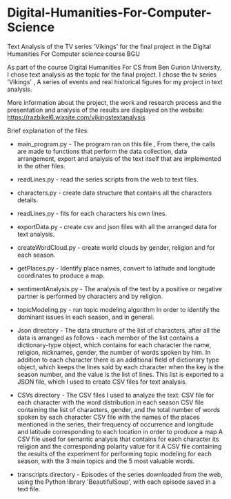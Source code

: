 # Digital-Humanities-For-Computer-Science
Text Analysis of the TV series 'Vikings' for the final project in the Digital Humanities For Computer science course BGU

As part of the course Digital Humanities For CS from Ben Gurion University,  I chose text analysis as the topic for the final project. I chose the tv series 'Vikings' , A series of events and real historical figures for my project in text analysis.

More information about the project, the work and research process and the presentation and analysis of the results are displayed on the website:
https://razbikel6.wixsite.com/vikingstextanalysis

Brief explanation of the files:
  * main_program.py - The program ran on this file  , From there, the calls are made to functions that perform the data collection, data arrangement, export and analysis of the       text itself that are implemented in the other files.
  * readLines.py - read the series scripts from the web to text files.
  * characters.py - create data structure that contains all the characters details.
  * readLines.py - fits for each characters his own lines.
  * exportData.py - create csv and json files with all the arranged data for text analysis.
  * createWordCloud.py - create world clouds by gender, religion and for each season.
  * getPlaces.py - Identify place names, convert to latitude and longitude coordinates to produce a map.
  * sentimentAnalysis.py - The analysis of the text by a positive or negative partner is performed by characters and by religion.
  * topicModeling.py - run topic modeling algorithm In order to identify the dominant issues in each season, and in general.
  
  * Json directory - The data structure of the list of characters, after all the data is arranged as follows - each member of the list contains a dictionary-type object, which         contains for each character the name, religion, nicknames, gender, the number of words spoken by him.
    In addition to each character there is an additional field of dictionary type object, which keeps the lines said by each character when the key is the season number, and the       value is the list of lines.
    This list is exported to a JSON file, which I used to create CSV files for text analysis.
    
  * CSVs directory - The CSV files I used to analyze the text:
    CSV file for each character with the word distribution in each season
    CSV file containing the list of characters, gender, and the total number of words spoken by each character
    CSV file with the names of the places mentioned in the series, their frequency of occurrence and longitude and latitude corresponding to each location in order to produce a     map
    A CSV file used for semantic analysis that contains for each character its religion and the corresponding polarity value for it
    A CSV file containing the results of the experiment for performing topic modeling for each season, with the 3 main topics and the 5 most valuable words.
    
  * transcripts directory - Episodes of the series downloaded from the web, using the Python library 'BeautifulSoup', with each episode saved in a text file.
